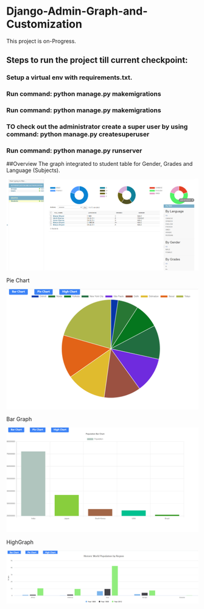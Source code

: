 # Django-Admin-Graph-and-Customization

This project is on-Progress.

## Steps to run the project till current checkpoint:

### Setup a virtual env with requirements.txt.
### Run command: python manage.py makemigrations
### Run command: python manage.py makemigrations
### TO check out the administrator create a super user by using command: python manage.py createsuperuser
### Run command: python manage.py runserver

##Overview
The graph integrated to student table for Gender, Grades and Language (Subjects).

![](Readme_Images/Graphs.png)

Pie Chart

![](Readme_Images/pieChart.png)

Bar Graph

![](Readme_Images/barGraph.png)

HighGraph

![](Readme_Images/highChart.png)

